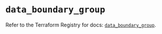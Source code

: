 # `data_boundary_group`

Refer to the Terraform Registry for docs: [`data_boundary_group`](https://registry.terraform.io/providers/hashicorp/boundary/1.3.1/docs/data-sources/group).

